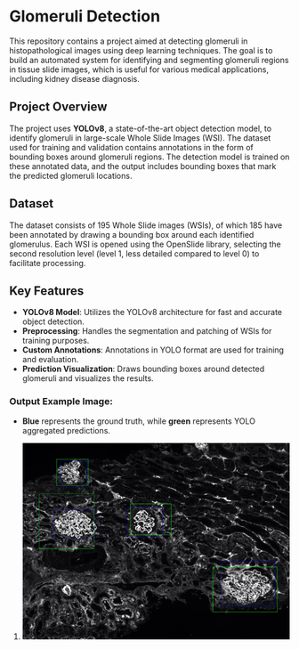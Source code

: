 # Glomeruli Detection

This repository contains a project aimed at detecting glomeruli in histopathological images using deep learning techniques. The goal is to build an automated system for identifying and segmenting glomeruli regions in tissue slide images, which is useful for various medical applications, including kidney disease diagnosis.

## Project Overview

The project uses **YOLOv8**, a state-of-the-art object detection model, to identify glomeruli in large-scale Whole Slide Images (WSI). The dataset used for training and validation contains annotations in the form of bounding boxes around glomeruli regions. The detection model is trained on these annotated data, and the output includes bounding boxes that mark the predicted glomeruli locations.

## Dataset

The dataset consists of 195 Whole Slide images (WSIs), of which 185 have been annotated by drawing a bounding box around each identified glomerulus. Each WSI is opened using the OpenSlide library, selecting the second resolution level (level 1, less detailed compared to level 0) to facilitate processing.


## Key Features
- **YOLOv8 Model**: Utilizes the YOLOv8 architecture for fast and accurate object detection.
- **Preprocessing**: Handles the segmentation and patching of WSIs for training purposes.
- **Custom Annotations**: Annotations in YOLO format are used for training and evaluation.
- **Prediction Visualization**: Draws bounding boxes around detected glomeruli and visualizes the results.

### Output Example Image:
- **Blue** represents the ground truth, while **green** represents YOLO aggregated predictions.

1. ![Glomerulus Detection Example](mapped_wsi.png)
